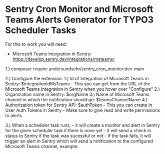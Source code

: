# Sentry Cron Monitor and Microsoft Teams Alerts Generator for TYPO3 Scheduler Tasks

For this to work you will need:
- Microsoft Teams Integration in Sentry: https://develop.sentry.dev/integrations/msteams/

1.) composer require andersundsehr/sentry_cron_monitor:dev-main

2.) Configure the extension:
  1.) Id of Integration of Microsoft Teams in Sentry: $integrationIdMsTeams
    - This you can get from the URL of the Microsoft Teams Integration in Sentry when you hover over "Configure"
  2.) Organization name in Sentry: $orgName
  3.) Name of Microsoft Teams channel in which the notification should go: $teamsChannelName
  4.) Authorization token for Sentry API: $authToken
    - This you can create in User Auth Tokens in Sentry
    - Make sure to give read and write permissions to alerts

3.) When a scheduler task runs, 
    - it will create a monitor and alert in Sentry for the given scheduler task if there is none yet
    - it will send a check in status to Sentry if the task was sucessful or not
      - if the task fails, it will trigger an alert in Sentry which will send a notification to the configured Microsoft Teams channel, example:
